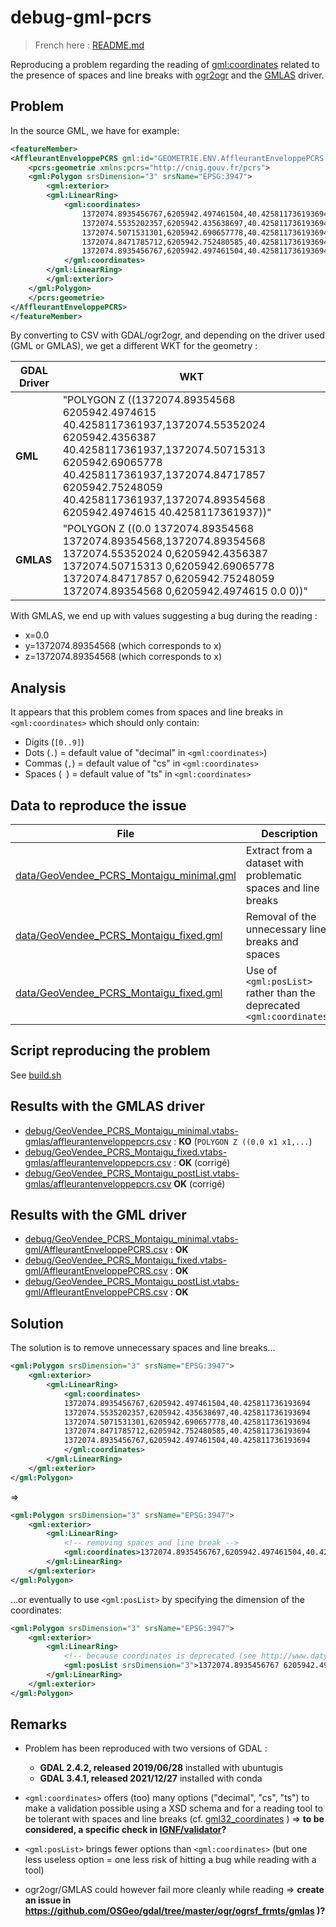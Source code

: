 # debug-gml-pcrs

> French here : [README.md](README.md)

Reproducing a problem regarding the reading of <gml:coordinates> related to the presence of spaces and line breaks with [ogr2ogr](https://gdal.org/programs/ogr2ogr.html) and the [GMLAS](https://gdal.org/drivers/vector/gmlas.html) driver.

## Problem

In the source GML, we have for example:

```xml
<featureMember>
<AffleurantEnveloppePCRS gml:id="GEOMETRIE.ENV.AffleurantEnveloppePCRS.857590">
    <pcrs:geometrie xmlns:pcrs="http://cnig.gouv.fr/pcrs">
    <gml:Polygon srsDimension="3" srsName="EPSG:3947">
        <gml:exterior>
        <gml:LinearRing>
            <gml:coordinates>
                1372074.8935456767,6205942.497461504,40.425811736193694
                1372074.5535202357,6205942.435638697,40.425811736193694
                1372074.5071531301,6205942.690657778,40.425811736193694
                1372074.8471785712,6205942.752480585,40.425811736193694
                1372074.8935456767,6205942.497461504,40.425811736193694
            </gml:coordinates>
        </gml:LinearRing>
        </gml:exterior>
    </gml:Polygon>
    </pcrs:geometrie>
</AffleurantEnveloppePCRS>
</featureMember>
```

By converting to CSV with GDAL/ogr2ogr, and depending on the driver used (GML or GMLAS), we get a different WKT for the geometry :

| GDAL Driver | WKT                                                                                                                                                                                                                                                                         |
| ----------- | --------------------------------------------------------------------------------------------------------------------------------------------------------------------------------------------------------------------------------------------------------------------------- |
| **GML**     | "POLYGON Z ((1372074.89354568 6205942.4974615 40.4258117361937,1372074.55352024 6205942.4356387 40.4258117361937,1372074.50715313 6205942.69065778 40.4258117361937,1372074.84717857 6205942.75248059 40.4258117361937,1372074.89354568 6205942.4974615 40.4258117361937))" |
| **GMLAS**   | "POLYGON Z ((0.0 1372074.89354568 1372074.89354568,1372074.89354568 1372074.55352024 0,6205942.4356387 1372074.50715313 0,6205942.69065778 1372074.84717857 0,6205942.75248059 1372074.89354568 0,6205942.4974615 0.0 0))"                                                  |

With GMLAS, we end up with values ​​suggesting a bug during the reading :

* x=0.0
* y=1372074.89354568 (which corresponds to x)
* z=1372074.89354568 (which corresponds to x)

## Analysis

It appears that this problem comes from spaces and line breaks in `<gml:coordinates>` which should only contain:

* Digits (`[0..9]`)
* Dots (`.`) = default value of "decimal" in `<gml:coordinates>`)
* Commas (`,`) = default value of "cs" in `<gml:coordinates>`
* Spaces (` `) = default value of "ts" in `<gml:coordinates>`

## Data to reproduce the issue

| File                                                                              | Description                                                              |
| ------------------------------------------------------------------------------------ | ------------------------------------------------------------------------ |
| [data/GeoVendee_PCRS_Montaigu_minimal.gml](data/GeoVendee_PCRS_Montaigu_minimal.gml) | Extract from a dataset with problematic spaces and line breaks |
| [data/GeoVendee_PCRS_Montaigu_fixed.gml](data/GeoVendee_PCRS_Montaigu_fixed.gml)     | Removal of the unnecessary line breaks and spaces                       |
| [data/GeoVendee_PCRS_Montaigu_fixed.gml](data/GeoVendee_PCRS_Montaigu_posList.gml)   | Use of `<gml:posList>` rather than the deprecated `<gml:coordinates>`      |

## Script reproducing the problem

See [build.sh](build.sh)

## Results with the GMLAS driver

* [debug/GeoVendee_PCRS_Montaigu_minimal.vtabs-gmlas/affleurantenveloppepcrs.csv](debug/GeoVendee_PCRS_Montaigu_minimal.vtabs-gmlas/affleurantenveloppepcrs.csv) : **KO** (`POLYGON Z ((0.0 x1 x1,...`)
* [debug/GeoVendee_PCRS_Montaigu_fixed.vtabs-gmlas/affleurantenveloppepcrs.csv](debug/GeoVendee_PCRS_Montaigu_fixed.vtabs-gmlas/affleurantenveloppepcrs.csv) : **OK** (corrigé)
* [debug/GeoVendee_PCRS_Montaigu_postList.vtabs-gmlas/affleurantenveloppepcrs.csv](debug/GeoVendee_PCRS_Montaigu_postList.vtabs-gmlas/affleurantenveloppepcrs.csv) **OK** (corrigé)

## Results with the GML driver

* [debug/GeoVendee_PCRS_Montaigu_minimal.vtabs-gml/AffleurantEnveloppePCRS.csv](debug/GeoVendee_PCRS_Montaigu_minimal.vtabs-gml/AffleurantEnveloppePCRS.csv) : **OK**
* [debug/GeoVendee_PCRS_Montaigu_fixed.vtabs-gml/AffleurantEnveloppePCRS.csv](debug/GeoVendee_PCRS_Montaigu_fixed.vtabs-gml/AffleurantEnveloppePCRS.csv) : **OK**
* [debug/GeoVendee_PCRS_Montaigu_postList.vtabs-gml/AffleurantEnveloppePCRS.csv](debug/GeoVendee_PCRS_Montaigu_postList.vtabs-gml/AffleurantEnveloppePCRS.csv) : **OK**


## Solution

The solution is to remove unnecessary spaces and line breaks…

```xml
<gml:Polygon srsDimension="3" srsName="EPSG:3947">
    <gml:exterior>
        <gml:LinearRing>
            <gml:coordinates>
            1372074.8935456767,6205942.497461504,40.425811736193694
            1372074.5535202357,6205942.435638697,40.425811736193694
            1372074.5071531301,6205942.690657778,40.425811736193694
            1372074.8471785712,6205942.752480585,40.425811736193694
            1372074.8935456767,6205942.497461504,40.425811736193694
            </gml:coordinates>
        </gml:LinearRing>
    </gml:exterior>
</gml:Polygon>
```

=>

```xml
<gml:Polygon srsDimension="3" srsName="EPSG:3947">
    <gml:exterior>
        <gml:LinearRing>
            <!-- removing spaces and line break -->
            <gml:coordinates>1372074.8935456767,6205942.497461504,40.425811736193694 1372074.5535202357,6205942.435638697,40.425811736193694 1372074.5071531301,6205942.690657778,40.425811736193694 1372074.8471785712,6205942.752480585,40.425811736193694 1372074.8935456767,6205942.497461504,40.425811736193694</gml:coordinates>
        </gml:LinearRing>
    </gml:exterior>
</gml:Polygon>
```

...or eventually to use `<gml:posList>` by specifying the dimension of the coordinates:

```xml
<gml:Polygon srsDimension="3" srsName="EPSG:3947">
    <gml:exterior>
        <gml:LinearRing>
            <!-- because coordinates is deprecated (see http://www.datypic.com/sc/niem21/e-gml32_LinearRing.html ) -->
            <gml:posList srsDimension="3">1372074.8935456767 6205942.497461504 40.425811736193694 1372074.5535202357 6205942.435638697 40.425811736193694 1372074.5071531301 6205942.690657778 40.425811736193694 1372074.8471785712 6205942.752480585 40.425811736193694 1372074.8935456767 6205942.497461504 40.425811736193694</gml:posList>
        </gml:LinearRing>
    </gml:exterior>
</gml:Polygon>
```

## Remarks

* Problem has been reproduced with two versions of GDAL :
  * **GDAL 2.4.2, released 2019/06/28** installed with ubuntugis
  * **GDAL 3.4.1, released 2021/12/27** installed with conda

* `<gml:coordinates>` offers (too) many options ("decimal", "cs", "ts") to make a validation possible using a XSD schema and for a reading tool to be tolerant with spaces and line breaks (cf. [gml32_coordinates](https://www-datypic-com.translate.goog/sc/niem21/e-gml32_coordinates.html) ) => **to be considered, a specific check in [IGNF/validator](https://github.com/IGNF/validator)?**

* `<gml:posList>` brings fewer options than `<gml:coordinates>` (but one less useless option = one less risk of hitting a bug while reading with a tool)
* ogr2ogr/GMLAS could however fail more cleanly while reading => **create an issue in https://github.com/OSGeo/gdal/tree/master/ogr/ogrsf_frmts/gmlas )?**

